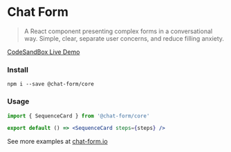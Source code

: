 # Chat Form

> A React component presenting complex forms in a conversational way. Simple, clear, separate user concerns, and reduce filling anxiety.


[CodeSandBox Live Demo](https://codesandbox.io/s/sequencecard-demo-r3cxcm)

### Install

```
npm i --save @chat-form/core
```

### Usage

```jsx
import { SequenceCard } from '@chat-form/core'

export default () => <SequenceCard steps={steps} />
```

See more examples at [chat-form.io](/SequenceCard)
